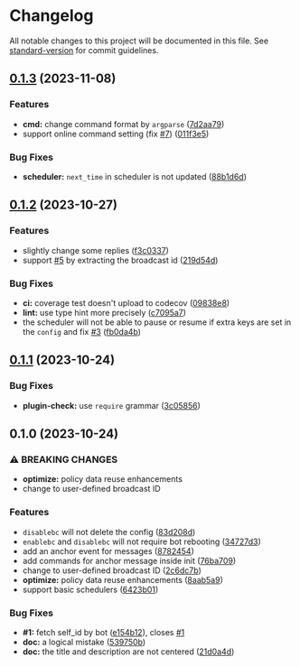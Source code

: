# Changelog

All notable changes to this project will be documented in this file. See [standard-version](https://github.com/conventional-changelog/standard-version) for commit guidelines.

## [0.1.3](https://github.com/T0nyX1ang/nonebot-plugin-scheduled-broadcast/compare/v0.1.2...v0.1.3) (2023-11-08)

### Features

* **cmd:** change command format by `argparse` ([7d2aa79](https://github.com/T0nyX1ang/nonebot-plugin-scheduled-broadcast/commit/7d2aa7999ab17e7030b4d640d5cd047483542daa))
* support online command setting (fix [#7](https://github.com/T0nyX1ang/nonebot-plugin-scheduled-broadcast/issues/7)) ([011f3e5](https://github.com/T0nyX1ang/nonebot-plugin-scheduled-broadcast/commit/011f3e5a96342713ea4c202a11d70a383ff3b029))

### Bug Fixes

* **scheduler:** `next_time` in scheduler is not updated ([88b1d6d](https://github.com/T0nyX1ang/nonebot-plugin-scheduled-broadcast/commit/88b1d6de0a0dab4d6d56feb42968bf5e3b1852e7))

## [0.1.2](https://github.com/T0nyX1ang/nonebot-plugin-scheduled-broadcast/compare/v0.1.1...v0.1.2) (2023-10-27)

### Features

* slightly change some replies ([f3c0337](https://github.com/T0nyX1ang/nonebot-plugin-scheduled-broadcast/commit/f3c03378d4638bfb9b0ae45f83e7e03455666a58))
* support [#5](https://github.com/T0nyX1ang/nonebot-plugin-scheduled-broadcast/issues/5) by extracting the broadcast id ([219d54d](https://github.com/T0nyX1ang/nonebot-plugin-scheduled-broadcast/commit/219d54d5df6a4c8cd33e51136ce01442cac0ab6e))

### Bug Fixes

* **ci:** coverage test doesn't upload to codecov ([09838e8](https://github.com/T0nyX1ang/nonebot-plugin-scheduled-broadcast/commit/09838e85d5c0894d289ef2b69c61dd380dc2420a))
* **lint:** use type hint more precisely ([c7095a7](https://github.com/T0nyX1ang/nonebot-plugin-scheduled-broadcast/commit/c7095a75f4854cbab6fc78635b1ed3c53019981b))
* the scheduler will not be able to pause or resume if extra keys are set in the `config` and fix [#3](https://github.com/T0nyX1ang/nonebot-plugin-scheduled-broadcast/issues/3) ([fb0da4b](https://github.com/T0nyX1ang/nonebot-plugin-scheduled-broadcast/commit/fb0da4ba3249ed1c56a24f70a7c178b1f01d91f1))

## [0.1.1](https://github.com/T0nyX1ang/nonebot-plugin-scheduled-broadcast/compare/v0.1.0...v0.1.1) (2023-10-24)

### Bug Fixes

* **plugin-check:** use `require` grammar ([3c05856](https://github.com/T0nyX1ang/nonebot-plugin-scheduled-broadcast/commit/3c058566f7b0498b421c60909cb13766cf50ac64))

## 0.1.0 (2023-10-24)

### ⚠ BREAKING CHANGES

* **optimize:** policy data reuse enhancements
* change to user-defined broadcast ID

### Features

* `disablebc` will not delete the config ([83d208d](https://github.com/T0nyX1ang/nonebot-plugin-scheduled-broadcast/commit/83d208d6e7bf998135413910246cf7b3efa52340))
* `enablebc` and `disablebc` will not require bot rebooting ([34727d3](https://github.com/T0nyX1ang/nonebot-plugin-scheduled-broadcast/commit/34727d3661927e2b454d49ab0b6ca60dc7a8e59a))
* add an anchor event for messages ([8782454](https://github.com/T0nyX1ang/nonebot-plugin-scheduled-broadcast/commit/8782454a2beceb0c25a8510c8a3e3465818a3720))
* add commands for anchor message inside init ([76ba709](https://github.com/T0nyX1ang/nonebot-plugin-scheduled-broadcast/commit/76ba709ce48478ba290d7afde56dc0b4fe6cad97))
* change to user-defined broadcast ID ([2c6dc7b](https://github.com/T0nyX1ang/nonebot-plugin-scheduled-broadcast/commit/2c6dc7b5d35ca15f85f3b16b710c8606a3122645))
* **optimize:** policy data reuse enhancements ([8aab5a9](https://github.com/T0nyX1ang/nonebot-plugin-scheduled-broadcast/commit/8aab5a9de138193f87e74d7741745dc263e53f70))
* support basic schedulers ([6423b01](https://github.com/T0nyX1ang/nonebot-plugin-scheduled-broadcast/commit/6423b012e5c35060f1dd6bd87156bd589258161a))

### Bug Fixes

* **#1:** fetch self_id by bot ([e154b12](https://github.com/T0nyX1ang/nonebot-plugin-scheduled-broadcast/commit/e154b128f9469029e538001f161b8a1f302f8863)), closes [#1](https://github.com/T0nyX1ang/nonebot-plugin-scheduled-broadcast/issues/1)
* **doc:** a logical mistake ([539750b](https://github.com/T0nyX1ang/nonebot-plugin-scheduled-broadcast/commit/539750b013d0f4b22181b017b135af07691e0723))
* **doc:** the title and description are not centered ([21d0a4d](https://github.com/T0nyX1ang/nonebot-plugin-scheduled-broadcast/commit/21d0a4d3010997ed05e47f6a0719b719945ea8b4))
